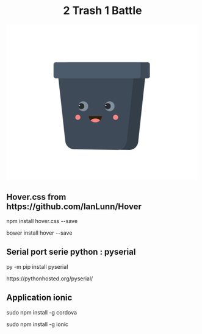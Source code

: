<h1 style="text-align:center;">2 Trash 1 Battle</h1>

<img src="css/trashclose.png" width="500px" />


<h2>Hover.css from https://github.com/IanLunn/Hover</h2>
<p>npm install hover.css --save</p>
<p>bower install hover --save</p>

<h2>Serial port serie python : pyserial</h2>
<p>py -m pip install pyserial </p>
<p>https://pythonhosted.org/pyserial/</p>



<h2>Application ionic</h2>
<p>sudo npm install -g cordova</p>
<p>sudo npm install -g ionic</p>

